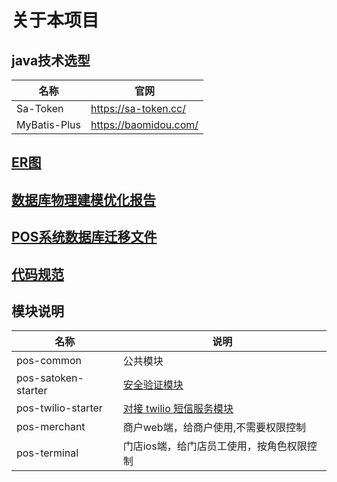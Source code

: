 # 关于本项目

## java技术选型

| 名称           | 官网                    |
|--------------|-----------------------|
| Sa-Token     | https://sa-token.cc/  |
| MyBatis-Plus | https://baomidou.com/ |

## [ER图](./pos-doc/POS系统E-R图设计.md)

## [数据库物理建模优化报告](./pos-doc/数据库物理建模优化报告.md)

## [POS系统数据库迁移文件](./pos-doc/V1__create_pos_system.sql)

## [代码规范](./pos-doc/代码规范.md)

## 模块说明

| 名称                  | 说明                                                            |
|---------------------|---------------------------------------------------------------|
| pos-common          | 公共模块                                                          |
| pos-satoken-starter | [安全验证模块](./pos-common/pos-satoken-starter/README.md)          |
| pos-twilio-starter  | [对接 twilio 短信服务模块](./pos-common/pos-twilio-starter/README.md) |
| pos-merchant        | 商户web端，给商户使用,不需要权限控制                                          |
| pos-terminal        | 门店ios端，给门店员工使用，按角色权限控制                                        |